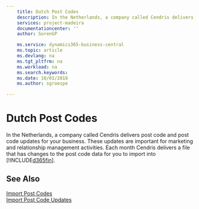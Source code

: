 ```yaml
---
    title: Dutch Post Codes
    description: In the Netherlands, a company called Cendris delivers post code and post code updates for your business. These updates are important for marketing and relationship management activities.
    services: project-madeira
    documentationcenter: ''
    author: SorenGP

    ms.service: dynamics365-business-central
    ms.topic: article
    ms.devlang: na
    ms.tgt_pltfrm: na
    ms.workload: na
    ms.search.keywords:
    ms.date: 10/01/2018
    ms.author: sgroespe

---
```

# Dutch Post Codes
In the Netherlands, a company called Cendris delivers post code and post code updates for your business. These updates are important for marketing and relationship management activities. Each month Cendris delivers a file that has changes to the post code data for you to import into [!INCLUDE[d365fin](../../includes/d365fin_md.md)].  

## See Also  
 [Import Post Codes](how-to-import-post-codes.md)   
 [Import Post Code Updates](how-to-import-post-code-updates.md)

